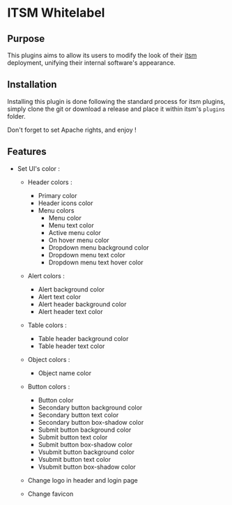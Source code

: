 # ITSM Whitelabel

## Purpose

This plugins aims to allow its users to modify the look of their [itsm](https://github.com/itsmng/itsm-ng) deployment, unifying their internal software's appearance.

## Installation

Installing this plugin is done following the standard process for itsm plugins, simply clone the git or download a release and place it within itsm's `plugins` folder.

Don't forget to set Apache rights, and enjoy !

## Features

 * Set UI's color : 
   * Header colors :
      * Primary color
      * Header icons color
      * Menu colors
         * Menu color
         * Menu text color
         * Active menu color
         * On hover menu color
         * Dropdown menu background color
         * Dropdown menu text color
         * Dropdown menu text hover color

   * Alert colors :
      * Alert background color
      * Alert text color
      * Alert header background color
      * Alert header text color

   * Table colors :
      * Table header background color
      * Table header text color

   * Object colors :
      * Object name color

   * Button colors :
      * Button color
      * Secondary button background color
      * Secondary button text color
      * Secondary button box-shadow color
      * Submit button background color
      * Submit button text color
      * Submit button box-shadow color
      * Vsubmit button background color
      * Vsubmit button text color
      * Vsubmit button box-shadow color
   * Change logo in header and login page
   * Change favicon
